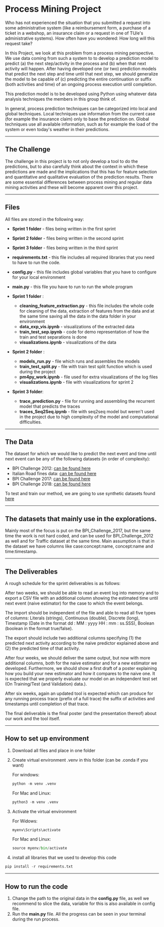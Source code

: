 # Process Mining Project

Who has not experienced the situation that you submitted a request into some administrative system (like a reimbursement form, a purchase of a ticket in a webshop, an insurance claim or a request in one of TU/e's administrative systems). How often have you wondered: How long will this request take? 

In this Project, we look at this problem from a process mining perspective. We use data coming from such a system to to develop a prediction model to predict (a) the next step/activity in the process and (b) when that next activity will happen. After having developed one (or two) prediction models that predict the next step and time until that next step, we should generalize the model to be capable of (c) predicting the entire continuation or suffix (both activities and time) of an ongoing process execution until completion.

This prediction model is to be developed using Python using whatever data analysis techniques the members in this group think of.

In general, process prediction techniques can be categorized into local and global techniques. Local techniques use information from the current case (for example the insurance claim) only to base the prediction on. Global techniques use all available information, such as for example the load of the system or even today's weather in their predictions. 
___
## The Challenge 

The challenge in this project is to not only develop a tool to do the predictions, but to also carefully think about the context in which these predictions are made and the implications that this has for feature selection and quantitative and qualitative evaluation of the prediction results. There are some essential differences between process mining and regular data mining activities and these will become apparent over this project.
___

## Files

All files are stored in the following way:
- **Sprint 1 folder** - files being written in the first sprint
- **Sprint 2 folder** - files being written in the second sprint
- **Sprint 3 folder** - files being written in the third sprint

- **requirements.txt** - this file includes all required libraries that you need to have to run the code.
- **config.py** - this file includes global variables that you have to configure for your local environment
- **main.py** - this file you have to run to run the whole program

- **Sprint 1 folder** :
   - **cleaning_feature_extraction.py** - this file includes the whole code for cleaning of the data, extraction of features from the data and at the same time saving all the data in the data folder in your environment
   - **data_exp_vis.ipynb** - visualizations of the extracted data
   - **train_test_sep.ipynb** - code for demo representation of how the train and test separations is done 
   - **visualizations.ipynb** - visualizations of the data

- **Sprint 2 folder** :
   - **models_run.py** - file which runs and assembles the models 
   - **train_test_split.py** - file with train test split function which is used during the project
   - **pm4py_work.ipynb** - file used for extra visualizations of the log files
   - **visualizations.ipynb** - file with visualizations for sprint 2

- **Sprint 3 folder**:
   - **trace_prediction.py** - file for running and assembling the recurrent model that predicts the traces
   - **traces_Seq2Seq.ipynb** - file with seq2seq model but weren't used in the project due to high complexity of the model and computational difficulties.
___
## The Data

The dataset for which we would like to predict the next event and time until next event can be any of the following datasets (in order of complexity):

- BPI Challenge 2012: [can be found here](https://doi.org/10.4121/uuid:3926db30-f712-4394-aebc-75976070e91f)
- Italian Road fines data: [can be found here](https://doi.org/10.4121/uuid:270fd440-1057-4fb9-89a9-b699b47990f5)
- BPI Challenge 2017: [can be found here](https://doi.org/10.4121/uuid:5f3067df-f10b-45da-b98b-86ae4c7a310b)
- BPI Challenge 2018: [can be found here](https://doi.org/10.4121/uuid:3301445f-95e8-4ff0-98a4-901f1f204972)

To test and train our method, we are going to use synthetic datasets found [here](https://data.4tu.nl/search?q=:keyword:%20%22real%20life%20event%20logs%22)

___
## The datasets that mainly use in the explorations.
   Mainly most of the focus is put on the BPI_Challenge_2017, but the same time the work is not hard coded, and can be used for BPI_Challenge_2012 as well and for Traffic dataset at the same time. 
   Main assumption is that in the dataset we have columns like case:concept:name, concept:name and time:timestamp.

___
## The Deliverables  

A rough schedule for the sprint deliverables is as follows:

After two weeks, we should be able to read an event log into memory and to export a CSV file with an additional column showing the estimated time until next event (naive estimator) for the case to which the event belongs.

The import should be independent of the file and able to read all five types of columns: Literals (strings), Continuous (double), Discrete (long), Timestamp (Date in the format dd : MM : yyyy HH : mm : ss.SSS), Boolean (boolean in the format true/false). 

The export should include two additional columns specifying (1) the predicted next activity according to the naive predictor explained above and (2) the predicted time of that activity.

After four weeks, we should deliver the same output, but now with more additional columns, both for the naive estimator and for a new estimator we developed. Furthermore, we should show a first draft of a poster explaining how you build your new estimator and how it compares to the naive one. It is expected that we properly evaluate our model on an independent test set (On Training/Test (and Validation) data.).

After six weeks, again an updated tool is expected which can produce for any running process trace (prefix of a full trace) the suffix of activities and timestamps until completion of that trace. 

The final deliverable is the final poster (and the presentation thereof) about our work and the tool itself.

___
## How to set up environment

1. Download all files and place in one folder
2. Create virtual environment .venv in this folder (can be .conda if you want)
   
   For windows:
   ```python
   python -m venv .venv
   ```
   For Mac and Linux:
   ```python
   python3 -m venv .venv
   ```
3. Activate the virtual environment
   
   For Widows:
   ```python
   myenv\Scripts\activate
   ```
   For Mac and Linux:
   ```python
   source myenv/bin/activate
   ```
4. install all libraries that we used to develop this code
  ```python
  pip install -r requirements.txt
  ```
___
## How to run the code
1. Change the path to the original data in the **config.py** file, as well we recommend to slice the data, variable for this is also available in config file. 
2. Run the **main.py** file. All the progress can be seen in your terminal during the run process.